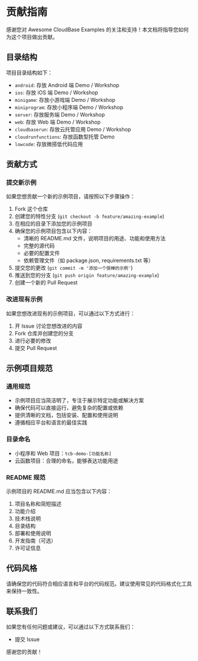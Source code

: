 # 贡献指南

感谢您对 Awesome CloudBase Examples 的关注和支持！本文档将指导您如何为这个项目做出贡献。

## 目录结构

项目目录结构如下：

- `android`: 存放 Android 端 Demo / Workshop
- `ios`: 存放 iOS 端 Demo / Workshop
- `minigame`: 存放小游戏端 Demo / Workshop
- `miniprogram`: 存放小程序端 Demo / Workshop
- `server`: 存放服务端 Demo / Workshop
- `web`: 存放 Web 端 Demo / Workshop
- `cloudbaserun`: 存放云托管应用 Demo / Workshop
- `cloudrunfunctions`: 存放函数型托管 Demo
- `lowcode`: 存放微搭低代码应用

## 贡献方式

### 提交新示例

如果您想贡献一个新的示例项目，请按照以下步骤操作：

1. Fork 这个仓库
2. 创建您的特性分支 (`git checkout -b feature/amazing-example`)
3. 在相应的目录下添加您的示例项目
4. 确保您的示例项目包含以下内容：
   - 清晰的 README.md 文件，说明项目的用途、功能和使用方法
   - 完整的源代码
   - 必要的配置文件
   - 依赖管理文件（如 package.json, requirements.txt 等）
5. 提交您的更改 (`git commit -m '添加一个很棒的示例'`)
6. 推送到您的分支 (`git push origin feature/amazing-example`)
7. 创建一个新的 Pull Request

### 改进现有示例

如果您想改进现有的示例项目，可以通过以下方式进行：

1. 开 Issue 讨论您想改进的内容
2. Fork 仓库并创建您的分支
3. 进行必要的修改
4. 提交 Pull Request

## 示例项目规范

### 通用规范

- 示例项目应当简洁明了，专注于展示特定功能或解决方案
- 确保代码可以直接运行，避免复杂的配置或依赖
- 提供清晰的文档，包括安装、配置和使用说明
- 遵循相应平台和语言的最佳实践

### 目录命名

- 小程序和 Web 项目：`tcb-demo-[功能名称]`
- 云函数项目：合理的命名，能够表达功能用途

### README 规范

示例项目的 README.md 应当包含以下内容：

1. 项目名称和简短描述
2. 功能介绍
3. 技术栈说明
4. 目录结构
5. 部署和使用说明
6. 开发指南（可选）
7. 许可证信息

## 代码风格

请确保您的代码符合相应语言和平台的代码规范。建议使用常见的代码格式化工具来保持一致性。

## 联系我们

如果您有任何问题或建议，可以通过以下方式联系我们：

- 提交 Issue

感谢您的贡献！ 